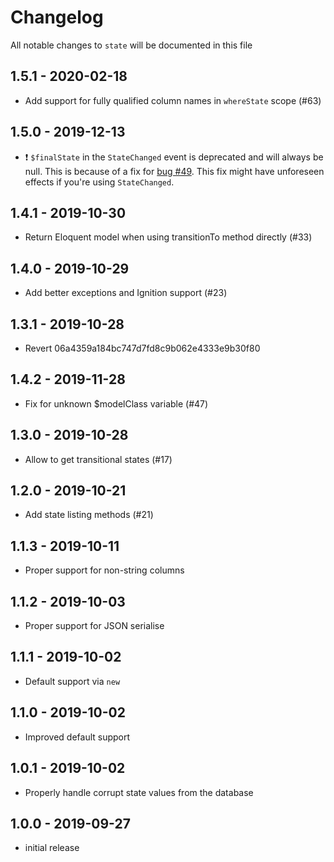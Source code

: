 # Changelog

All notable changes to `state` will be documented in this file

## 1.5.1 - 2020-02-18

- Add support for fully qualified column names in `whereState` scope (#63)

## 1.5.0 - 2019-12-13

- ❗️ `$finalState` in the `StateChanged` event is deprecated and will always be null. This is because of a fix for [bug #49](https://github.com/spatie/laravel-model-states/issues/49). This fix might have unforeseen effects if you're using `StateChanged`.

## 1.4.1 - 2019-10-30

- Return Eloquent model when using transitionTo method directly (#33)

## 1.4.0 - 2019-10-29

- Add better exceptions and Ignition support (#23)

## 1.3.1 - 2019-10-28

- Revert 06a4359a184bc747d7fd8c9b062e4333e9b30f80

## 1.4.2 - 2019-11-28

- Fix for unknown $modelClass variable (#47)

## 1.3.0 - 2019-10-28

- Allow to get transitional states (#17)

## 1.2.0 - 2019-10-21

- Add state listing methods (#21)

## 1.1.3 - 2019-10-11

- Proper support for non-string columns

## 1.1.2 - 2019-10-03

- Proper support for JSON serialise

## 1.1.1 - 2019-10-02

- Default support via `new`

## 1.1.0 - 2019-10-02

- Improved default support

## 1.0.1 - 2019-10-02

- Properly handle corrupt state values from the database

## 1.0.0 - 2019-09-27

- initial release
